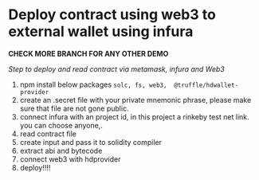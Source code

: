 # Deploy contract using web3 to external wallet using infura

**CHECK MORE BRANCH FOR ANY OTHER DEMO**

 *Step to deploy and read contract via metamask, infura and Web3*

1. npm install below packages ```solc, fs, web3,  @truffle/hdwallet-provider```
2. create an .secret file with your private mnemonic phrase, please make sure that file are not gone public.
3. connect infura with an project id, in this project a rinkeby test net link. you can choose anyone,.
4. read contract file
5. create input and pass it to solidity compiler
6. extract abi and bytecode
7. connect web3 with hdprovider
8. deploy!!!!
